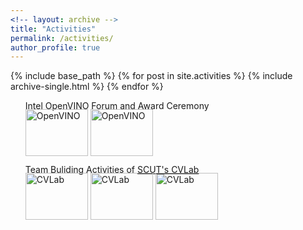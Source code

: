 ```yaml
--- 
<!-- layout: archive -->
title: "Activities" 
permalink: /activities/ 
author_profile: true 
--- 
```

{% include base_path %} 
{% for post in site.activities %} 
{% include archive-single.html %} 
{% endfor %}

<div>
<ul style="list-style-type:none">
<p>
<li style="margin-top: 0px">Intel OpenVINO Forum and Award Ceremony</li><br>
<li style="margin-top: -20px">
	<a target="_blank" href="https://yongtuoliu.github.io/images/pic/jishi_1.jpg"><img src="https://yongtuoliu.github.io/images/pic_resized/jishi_1_re.jpg" alt="OpenVINO" width="100px" height="75px"></a>
	<a target="_blank" href="https://yongtuoliu.github.io/images/pic/jishi_2.jpg"><img src="https://yongtuoliu.github.io/images/pic_resized/jishi_2_re.jpg" alt="OpenVINO" width="100px" height="75px"></a>
</li>
<li style="margin-top: 10px">Team Buliding Activities of <a href="http://www.shengfenghe.com/group/">SCUT's CVLab</a></li><br>
<li style="margin-top: -20px">
	<a target="_blank" href="https://yongtuoliu.github.io/images/pic/snow.jpg"><img src="https://yongtuoliu.github.io/images/pic_resized/snow_re.jpg" alt="CVLab" width="100px" height="75px"></a>
	<a target="_blank" href="https://yongtuoliu.github.io/images/pic/cs_3.jpg"><img src="https://yongtuoliu.github.io/images/pic_resized/cs_3_re.jpg" alt="CVLab" width="100px" height="75px"></a>
	<a target="_blank" href="https://yongtuoliu.github.io/images/pic/dine.jpg"><img src="https://yongtuoliu.github.io/images/pic_resized/dine_re.jpg" alt="CVLab" width="100px" height="75px"></a>
</li>
</p>
</ul>
</div>
